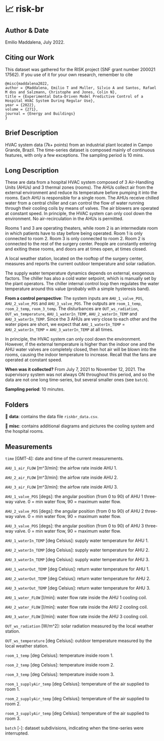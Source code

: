 # :chart_with_upwards_trend: risk-br

## Author & Date 

Emilio Maddalena, July 2022.

## Citing our Work

This dataset was gathered for the RISK project (SNF grant number 200021 17562). If you use of it for your own research, remember to cite

```
@misc{maddalena2022,
author = {Maddalena, Emilio T and Muller, Silvio A and Santos, Rafael M dos and Salzmann, Christophe and Jones, Colin N},
title = {Experimental Data-Driven Model Predictive Control of a Hospital HVAC System During Regular Use},
year = {2022},
volume = {271},
journal = {Energy and Buildings}
}
```

## Brief Description 

HVAC system data (7k+ points) from an industrial plant located in Campo Grande, Brazil. The time-series dataset is composed mainly of continuous features, with only a few exceptions. The sampling period is 10 mins.

## Long Description 

These are data from a hospital HVAC system composed of 3 Air-Handling Units (AHUs) and 3 thermal zones (rooms). The AHUs collect air from the external environment and reduce its temperature before pumping it into the rooms. Each AHU is responsible for a single room. The AHUs receive chilled water from a central chiller and can control the flow of water running through their cooling coils by means of valves. The air blowers are operated at constant speed. In principle, the HVAC system can only cool down the environment. No air-recirculation in the AHUs is permitted.

Rooms 1 and 3 are operating theaters, while room 2 is an intermediate room in which patients have to stay before being operated. Room 1 is only connected to room 2. Room 3 is only connected to room 2. Room 2 is connected to the rest of the surgery center. People are constantly entering and exiting these rooms, and doors are at times open, at times closed. 

A local weather station, located on the rooftop of the surgery center, measures and reports the current outdoor temperature and solar radiation.

The supply water temperature dynamics depends on external, exogenous factors. The chiller has also a cold water setpoint, which is manually set by the plant operators. The chiller internal control loop then regulates the water temperature around this value (probably with a simple hysteresis band).

**From a control perspective**: The system inputs are ``AHU_1_valve_POS``, ``AHU_2_valve_POS`` and ``AHU_3_valve_POS``. The outputs are ``room_1_temp``, ``room_2_temp``, ``room_3_temp``. The disturbances are ``OUT_ws_radiation``, ``OUT_ws_temperature``, ``AHU_1_waterIn_TEMP``, ``AHU_2_waterIn_TEMP`` and ``AHU_3_waterIn_TEMP``. Since the 3 AHUs are very close to each other and the water pipes are short, we expect that ``AHU_1_waterIn_TEMP`` = ``AHU_2_waterIn_TEMP`` = ``AHU_3_waterIn_TEMP`` at all times.

In principle, the HVAC system can only cool down the environment. However, if the external temperature is higher than the indoor one and the AHU water valves are completely closed, then hot air will be blown into the rooms, causing the indoor temperature to increase. Recall that the fans are operated at constant speed.

**When was it collected?** From July 7, 2021 to November 12, 2021. The supervisory system was not always ON throughout this period, and so the data are not one long time-series, but several smaller ones (see ``batch``).

**Sampling period**: 10 minutes.

## Folders

:file_folder: **data**: contains the data file ``riskbr_data.csv``.

:file_folder: **misc**: contains additional diagrams and pictures the cooling system and the hospital rooms.

## Measurements

``time`` \[GMT-4\]: date and time of the current measurements.

``AHU_1_air_FLOW`` \[m^3/min\]: the airfow rate inside AHU 1.

``AHU_2_air_FLOW`` \[m^3/min\]: the airfow rate inside AHU 2.

``AHU_3_air_FLOW`` \[m^3/min\]: the airfow rate inside AHU 3.

``AHU_1_valve_POS`` \[degs\]: the angular position (from 0 to 90) of AHU 1 three-way valve. 0 = min water flow, 90 = maximum water flow.

``AHU_2_valve_POS`` \[degs\]: the angular position (from 0 to 90) of AHU 2 three-way valve. 0 = min water flow, 90 = maximum water flow.

``AHU_3_valve_POS`` \[degs\]: the angular position (from 0 to 90) of AHU 3 three-way valve. 0 = min water flow, 90 = maximum water flow.

``AHU_1_waterIn_TEMP`` \[deg Celsius\]: supply water temperature for AHU 1.

``AHU_2_waterIn_TEMP`` \[deg Celsius\]: supply water temperature for AHU 2.

``AHU_3_waterIn_TEMP`` \[deg Celsius\]: supply water temperature for AHU 3.

``AHU_1_waterOut_TEMP`` \[deg Celsius\]: return water temperature for AHU 1.

``AHU_2_waterOut_TEMP`` \[deg Celsius\]: return water temperature for AHU 2.

``AHU_3_waterOut_TEMP`` \[deg Celsius\]: return water temperature for AHU 3.

``AHU_1_water_FLOW`` \[l/min\]: water flow rate inside the AHU 1 cooling coil.

``AHU_2_water_FLOW`` \[l/min\]: water flow rate inside the AHU 2 cooling coil.

``AHU_3_water_FLOW`` \[l/min\]: water flow rate inside the AHU 3 cooling coil.

``OUT_ws_radiation`` \[W/m^2\]: solar radiation measured by the local weather station.

``OUT_ws_temperature`` \[deg Celsius\]: outdoor temperature measured by the local weather station.

``room_1_temp`` \[deg Celsius\]: temperature inside room 1.

``room_2_temp`` \[deg Celsius\]: temperature inside room 2.

``room_3_temp`` \[deg Celsius\]: temperature inside room 3.

``room_1_supplyAir_temp`` \[deg Celsius\]: temperature of the air supplied to room 1.

``room_2_supplyAir_temp`` \[deg Celsius\]: temperature of the air supplied to room 2.

``room_3_supplyAir_temp`` \[deg Celsius\]: temperature of the air supplied to room 3.

``batch`` \[-\]: dataset subdivisions, indicating when the time-series were interrupted.
















